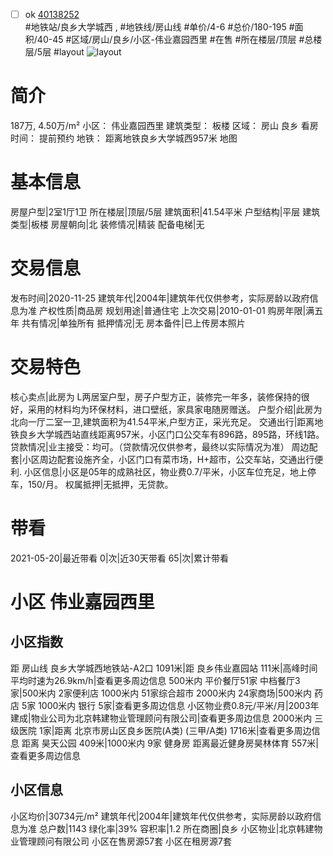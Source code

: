 - [ ] ok [40138252](https://bj.5i5j.com/ershoufang/40138252.html)  
 #地铁站/良乡大学城西 ,  #地铁线/房山线
#单价/4-6 #总价/180-195 #面积/40-45   #区域/房山/良乡/小区-伟业嘉园西里 #在售 #所在楼层/顶层 #总楼层/5层 #layout 
![layout](http://image16.5i5j.com/erp/house/4013/40138252/huxing/hlchbglab7d6a6a9.jpg_P5.jpg) 
# 简介 
 187万,  4.50万/m² 
小区： 伟业嘉园西里
建筑类型： 板楼
区域： 房山 良乡
看房时间： 提前预约
地铁： 距离地铁良乡大学城西957米 地图
# 基本信息 
 房屋户型|2室1厅1卫
所在楼层|顶层/5层
建筑面积|41.54平米
户型结构|平层
建筑类型|板楼
房屋朝向|北
装修情况|精装
配备电梯|无
# 交易信息 
 发布时间|2020-11-25
建筑年代|2004年|建筑年代仅供参考，实际房龄以政府信息为准
产权性质|商品房
规划用途|普通住宅
上次交易|2010-01-01
购房年限|满五年
共有情况|单独所有
抵押情况|无
房本备件|已上传房本照片
# 交易特色 
 核心卖点|此房为 L两居室户型，房子户型方正，装修完一年多，装修保持的很好，采用的材料均为环保材料，进口壁纸，家具家电随房赠送。
户型介绍|此房为北向一厅二室一卫,建筑面积为41.54平米,户型方正，采光充足。
交通出行|距离地铁良乡大学城西站直线距离957米，小区门口公交车有896路，895路，环线1路。
贷款情况|业主接受：均可。（贷款情况仅供参考，最终以实际情况为准）
周边配套|小区周边配套设施齐全，小区门口有菜市场，H+超市，公交车站，交通出行便利.
小区信息|小区是05年的成熟社区，物业费0.7/平米，小区车位充足，地上停车，150/月。
权属抵押|无抵押，无贷款。
# 带看 
 2021-05-20|最近带看	 0|次|近30天带看	 65|次|累计带看
# 小区 伟业嘉园西里
## 小区指数 
 距 房山线 良乡大学城西地铁站-A2口 1091米|距 良乡伟业嘉园站 111米|高峰时间平均时速为26.9km/h|查看更多周边信息
500米内 平价餐厅51家
中档餐厅3家|500米内 2家便利店
1000米内 51家综合超市
2000米内 24家商场|500米内 药店 5家
1000米内 银行 5家|查看更多周边信息
小区物业费0.8元/平米/月|2003年建成|物业公司为北京韩建物业管理顾问有限公司|查看更多周边信息
2000米内 三级医院 1家|距离 北京市房山区良乡医院(A类) (三甲/A类) 1716米|查看更多周边信息
距离 昊天公园 409米|1000米内 9家 健身房
距离最近健身房昊林体育 557米|查看更多周边信息
## 小区信息 
 小区均价|30734元/m²
建筑年代|2004年|建筑年代仅供参考，实际房龄以政府信息为准
总户数|1143
绿化率|39%
容积率|1.2
所在商圈|良乡
小区物业|北京韩建物业管理顾问有限公司
小区在售房源57套
小区在租房源7套
